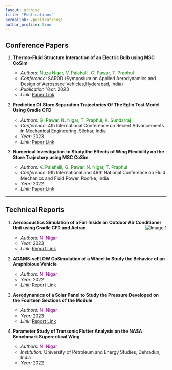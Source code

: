 ```yaml
---
layout: archive
title: "Publications"
permalink: /publications/
author_profile: true
---
```


## Conference Papers

1. **Thermo-Fluid Structure Interaction of an Electric Bulb using MSC CoSim**
   - *Authors:* <span style="color: green;">Nuza Nigar, V. Palahalli, G. Pawar, T. Praphul</span>
   - *Conference:* SAROD (Symposium on Applied Aerodynamics and Design of Aerospace Vehicles,Hyderabad, India)
   - *Publication Year:* 2023
   - *Link:* [Paper Link](https://drive.google.com/file/d/1KMYm4BYeMNOBViJ0SuU96mo9-1NdbSuE/view?usp=sharing)

2. **Prediction Of Store Separation Trajectories Of The Eglin Test Model Using Cradle CFD**
   - *Authors:* <span style="color: green;">G. Pawar, N. Nigar, T. Praphul, K. Sundarraj</span>
   - *Conference:* 4th International Conference on Recent Advancements in Mechanical Engineering, Silchar, India
   - *Year:* 2023
   - *Link:* [Paper Link](https://drive.google.com/file/d/10wZ1xBLGxi0vLlwZvn4I_i7OPzMm8ZVW/view?usp=sharing)

3. **Numerical Investigation to Study the Effects of Wing Flexibility on the Store Trajectory using MSC CoSim**
   - *Authors:* <span style="color: green;">V. Palahalli, G. Pawar, N. Nigar, T. Praphul</span>
   - *Conference:* 9th International and 49th National Conference on Fluid Mechanics and Fluid Power, Roorke, India
   - *Year:* 2022
   - *Link:* [Paper Link](https://drive.google.com/file/d/1ucx_eYEUV4-YVnd72xhoE30V3ySypOjs/view?usp=sharing)

---

## Technical Reports

1. **Aeroacoustics Simulation of a Fan Inside an Outdoor Air Conditioner Unit using Cradle CFD and Actran**
   <img src="image-url" alt="Image 1" align="right">
   - *Authors:* <span style="color: purple;">N. Nigar</span>
   - *Year:* 2023
   - *Link:* [Report Link](link-to-report)

2. **ADAMS-scFLOW CoSimulation of a Wheel to Study the Behavior of an Amphibious Vehicle**
   - *Authors:* <span style="color: purple;">N. Nigar</span>
   - *Year:* 2022
   - *Link:* [Report Link](link-to-report)

3. **Aerodynamics of a Solar Panel to Study the Pressure Developed on the Fourteen Sections of the Module**
   - *Authors:* <span style="color: purple;">N. Nigar</span>
   - *Year:* 2023
   - *Link:* [Report Link](link-to-report)

4. **Parameter Study of Transonic Flutter Analysis on the NASA Benchmark Supercritical Wing**
   - *Authors:* <span style="color: purple;">N. Nigar</span>
   - *Institution:* University of Petroleum and Energy Studies, Dehradun, India
   - *Year:* 2022

